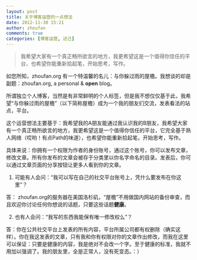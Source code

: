 ```yaml
---
layout: post
title: 关于博客运营的一点想法
date: 2012-11-30 15:21
author: zhoufan
comments: true
categories: [博客运营, 述己]
---
```

<blockquote>我希望大家有一个真正畅所欲言的地方，我更希望这是一个值得你信任的平台，也希望你能重新拾起笔，开始思考，写作。</blockquote>
如您所知，zhoufan.org 有一个特温馨的名儿：与你躲过雨的屋檐。我想谈的却是副题：zhoufan.org, a personal &amp; <strong>open</strong> blog。

所谓独立个人博客，当然是有非常鲜明的个人标签，但是我不想仅仅基于此，我希望“与你躲过雨的屋檐”（以下简称屋檐）成为一个我的朋友们交流，发表看法的站点，平台。

这个运营想法主要基于：我希望我的A朋友能通过我认识我的B朋友，我希望大家有一个真正畅所欲言的地方，我更希望这是一个值得你信任的平台，它完全基于熟人网络（哎哟！有点Path的味道），也希望你能重新拾起笔，开始思考，写作。

具体来说：你拥有一个权限为作者的身份账号，通过这个账号，你可以发布文章，修改文章。所有你发布的文章会被存于分类里以你名字命名的目录。发表后，你可以通过文章页面的分享按钮让更多人看到你的文章。

1. 可能有人会问：“我可以写在自己的社交平台账号上，凭什么要发布在你这里”？

答： zhoufan.org的服务器在美国洛杉矶，“屋檐”不用做国内网站的备份审查，而且欢迎你讨论任何你想说的话题，只要这些话题<strong>健康</strong>。

2. 也有人会问：“我写的东西我能保有唯一修改权么”？

答：你在公共社交平台上发表的所有内容，平台所属公司都有权删除（确实这样）。你在我这发表的文章，只有我和你有权限对你的文章作出修改，而我在这里可以保证：只要是健康的内容，我是绝对不会改一个字。至于健康的标准，我就不用加以强调了。我的朋友里，全是正常人，没有死变态。：）

&nbsp;
